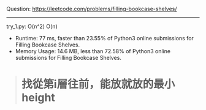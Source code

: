 Question: https://leetcode.com/problems/filling-bookcase-shelves/

---

try_1.py: O(n^2) O(n)

* Runtime: 77 ms, faster than 23.55% of Python3 online submissions for Filling Bookcase Shelves.
* Memory Usage: 14.6 MB, less than 72.58% of Python3 online submissions for Filling Bookcase Shelves.

> # 找從第i層往前，能放就放的最小height
